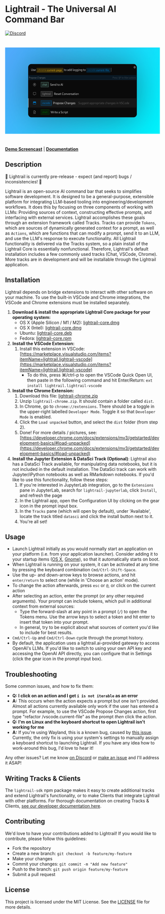 # Lightrail - The Universal AI Command Bar

[![Discord](https://img.shields.io/discord/1126247706789167264?label=&logo=discord&logoColor=ffffff&color=7389D8&labelColor=6A7EC2)](https://discord.gg/57bNyxgb7g)

<div style="text-align: center; padding: 24px 0">
    <img src="./assets/screenshot5-with-bg.jpeg" height="280" />
</div>

[**Demo Screencast**](https://vimeo.com/861792302?share=copy) | [**Documentation**](https://docs.lightrail.ai)

## Description

🚧 Lightrail is currently pre-release - expect (and report) bugs / inconsistencies! 🚧

Lightrail is an open-source AI command bar that seeks to simplifies software development. It is designed to be a general-purpose, extensible platform for integrating LLM-based tooling into engineering/development workflows. It does this by focusing on three components of working with LLMs: Providing sources of context, constructing effective prompts, and interfacing with external services. Lightrail accomplishes these goals through an extension framework called Tracks. Tracks can provide `Tokens`, which are sources of dynamically generated context for a prompt, as well as `Actions`, which are functions that can modify a prompt, send it to an LLM, and use the LLM's response to execute functionality. All Lightrail functionality is delivered via the Tracks system, so a plain install of the Lightrail Core is essentially nonfunctional. Therefore, Lightrail's default installation includes a few commonly used tracks (Chat, VSCode, Chrome). More tracks are in development and will be installable through the Lightrail application.

## Installation

Lightrail depends on bridge extensions to interact with other software on your machine. To use the built-in VSCode and Chrome integrations, the VSCode and Chrome extensions must be installed separately.

1. **Download & install the appropriate Lightrail Core package for your operating system:**
   - OS X (Apple Silicon / M1 / M2): [lightrail-core.dmg](https://github.com/lightrail-ai/lightrail/releases/latest/download/lightrail-core-arm64.dmg)
   - OS X (Intel): [lightrail-core.dmg](https://github.com/lightrail-ai/lightrail/releases/latest/download/lightrail-core-x64.dmg)
   - Ubuntu: [lightrail-core.deb](https://github.com/lightrail-ai/lightrail/releases/latest/download/lightrail-core.deb)
   - Fedora: [lightrail-core.rpm](https://github.com/lightrail-ai/lightrail/releases/latest/download/lightrail-core.rpm)
2. **Install the VSCode Extension:**
   1. Install this extension in VSCode: [https://marketplace.visualstudio.com/items?itemName=lightrail.lightrail-vscode](https://marketplace.visualstudio.com/items?itemName=lightrail.lightrail-vscode)
      - To do this, press ⌘/ctrl-p to open the VSCode Quick Open UI, then paste in the following command and hit Enter/Return: `ext install lightrail.lightrail-vscode`
3. **Install the Chrome Extension:**
   1. Download this file: [lightrail-chrome.zip](https://github.com/lightrail-ai/lightrail/releases/latest/download/lightrail-chrome.zip)
   2. Unzip `lightrail-chrome.zip`. It should contain a folder called `dist`.
   3. In Chrome, go to `chrome://extensions`. There should be a toggle in the upper-right labelled `Developer Mode`. Toggle it so that `Developer Mode` is enabled.
   4. Click the `Load unpacked` button, and select the `dist` folder (from step 2).
   5. Done! For more details / pictures, see: [https://developer.chrome.com/docs/extensions/mv3/getstarted/development-basics/#load-unpacked](https://developer.chrome.com/docs/extensions/mv3/getstarted/development-basics/#load-unpacked)
4. **Install the Jupyter Extension & DataSci Track (Optional)**: Lightrail also has a DataSci Track available, for manipulating data notebooks, but it is not included in the default installation. The DataSci track can work with Jupyter/iPython notebooks as well as RMarkdown notebooks. If you'd like to use this functionality, follow these steps:
   1. If you're interested in JupyterLab integration, go to the `Extensions` pane in JupyterLab, search for `lightrail-jupyterlab`, click `Install`, and refresh the page
   2. In the Lightrail app, open the Configuration UI by clicking on the gear icon in the prompt input box.
   3. In the `Tracks` pane (which will open by default), under 'Available', locate the track titled `datasci` and click the install button next to it.
   4. You're all set!

## Usage

- Launch Lightrail initially as you would normally start an application on your platform (i.e. from your application launcher). Consider adding it to your startup items ([OS X](https://support.apple.com/guide/mac-help/open-items-automatically-when-you-log-in-mh15189/mac), [Gnome](https://help.gnome.org/users/gnome-help/stable/shell-apps-auto-start.html.en)), so that it automatically starts on boot.
- When Lightrail is running on your system, it can be activated at any time by pressing the keyboard combination `Cmd/Ctrl-Shift-Space`.
- Use the up- and down-arrow keys to browse actions, and hit `enter/return` to select one (while in 'Choose an action' mode).
- To change the action afterwards, press `esc` or `@`, or click on the current action
- After selecting an action, enter the prompt (or any other required arguments). Your prompt can include tokens, which pull in additional context from external sources:
  - Type the forward-slash at any point in a prompt (`/`) to open the Tokens menu. Use the arrow keys to select a token and hit enter to insert that token into your prompt.
  - In general, try to be explicit about what sources of content you'd like to include for best results.
- `Cmd/Ctrl-Up` and `Cmd/Ctrl-Down` cycle through the prompt history.
- By default, the application uses a lightrail.ai-provided gateway to access OpenAI's LLMs. If you'd like to switch to using your own API key and accessing the OpenAI API directly, you can configure that in Settings (click the gear icon in the prompt input box).

## Troubleshooting

Some common issues, and how to fix them:

- **Q: I click on an action and I get `i is not iterable` as an error**
- **A:** This occurs when the action expects a prompt but one isn't provided. Almost all actions currently available only work if the user has entered a prompt. For example, to use the VSCode Propose Changes action, first type "refactor /vscode.current-file" as the prompt _then_ click the action.
- **Q: I'm on Linux and the keyboard shortcut to open Lightrail isn't working for me**
- **A:** If you're using Wayland, this is a known bug, caused by [this issue](https://github.com/electron/electron/issues/15863). Currently, the only fix is using your system's settings to manually assign a keyboard shortcut to launching Lightrail. If you have any idea how to work-around this bug, I'd love to hear it!

Any other issues? Let me know [on Discord](https://discord.gg/57bNyxgb7g) or [make an issue](https://github.com/lightrail-ai/lightrail/issues) and I'll address it ASAP!

## Writing Tracks & Clients

The `lightrail-sdk` npm package makes it easy to create additional tracks and extend Lightrail's functionality, or to make Clients that integrate Lightrail with other platforms.
For thorough documentation on creating Tracks & Clients, [see our developer documentation here](https://docs.lightrail.ai/sdk/intro).

## Contributing

We'd love to have your contributions added to Lightrail! If you would like to contribute, please follow this guidelines:

- Fork the repository
- Create a new branch: `git checkout -b feature/my-feature`
- Make your changes
- Commit your changes: `git commit -m "Add new feature"`
- Push to the branch: `git push origin feature/my-feature`
- Submit a pull request

## License

This project is licensed under the MIT License. See the [LICENSE](./LICENSE) file for more details.

